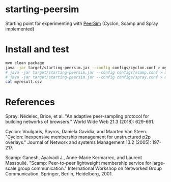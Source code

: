 # starting-peersim
Starting point for experimenting with [PeerSim](http://peersim.sourceforge.net/) (Cyclon, Scamp and Spray implemented)

# Install and test
````bash
mvn clean package
java -jar target/starting-peersim.jar --config configs/cyclon.conf > myresult.csv
# java -jar target/starting-peersim.jar --config configs/scamp.conf > myresult.csv
# java -jar target/starting-peersim.jar --config configs/spray.conf > myresult.csv
cat myresult.csv
````

# References

Spray: Nédelec, Brice, et al. 
"An adaptive peer-sampling protocol for building networks of browsers."
 World Wide Web 21.3 (2018): 629-661.

Cyclon: Voulgaris, Spyros, Daniela Gavidia, and Maarten Van Steen. 
"Cyclon: Inexpensive membership management for unstructured p2p overlays." 
Journal of Network and systems Management 13.2 (2005): 197-217.

Scamp: Ganesh, Ayalvadi J., Anne-Marie Kermarrec, and Laurent Massoulié. 
"Scamp: Peer-to-peer lightweight membership service for large-scale group communication." 
International Workshop on Networked Group Communication. Springer, Berlin, Heidelberg, 2001.
